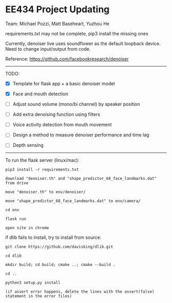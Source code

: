 # EE434 Project Updating 

Team: Michael Pozzi, Matt Baseheart, Yuzhou He

requirements.txt may not be complete, pip3 install the missing ones

Currently, denoiser live uses soundflower as the default loopback device. Need to change input/output from code.

Reference: https://github.com/facebookresearch/denoiser


****

TODO: 

- [X] Template for flask app + a basic denoiser model

- [x] Face and mouth detection

- [ ] Adjust sound volume (mono/bi channel) by speaker position

- [ ] Add extra denoising function using filters

- [ ] Voice activity detection from mouth movement

- [ ] Design a method to measure denoiser performance and time lag

- [ ] Depth sensing


****

To run the flask server (linux/mac):

    pip3 install -r requirements.txt

    download "denoiser.th" and "shape_predictor_68_face_landmarks.dat" from drive

    move "denoiser.th" to env/denoiser/

    move "shape_predictor_68_face_landmarks.dat" to env/camera/

    cd env

    flask run

    open site in chrome


if dlib fails to install, try to install from source:

    git clone https://github.com/davisking/dlib.git

    cd dlib

    mkdir build; cd build; cmake ..; cmake --build .

    cd ..

    python3 setup.py install

    (if assert error happens, delete the lines with the assert(false) statement in the error files)




